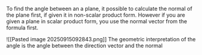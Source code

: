 To find the angle between an a plane, it possible to calculate the normal of the plane first, if given it in non-scalar product form. However if you are given a plane in scalar product form, you use the normal vector from the formula first. 

![[Pasted image 20250915092843.png]]
The geometric interpretation of the angle is the angle between the direction vector and the normal
